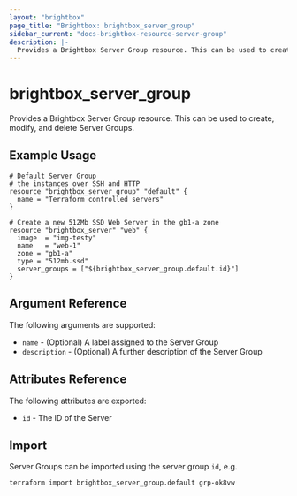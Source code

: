 ```yaml
---
layout: "brightbox"
page_title: "Brightbox: brightbox_server_group"
sidebar_current: "docs-brightbox-resource-server-group"
description: |-
  Provides a Brightbox Server Group resource. This can be used to create, modify, and delete Server Groups.
---
```


# brightbox\_server\_group

Provides a Brightbox Server Group resource. This can be used to create,
modify, and delete Server Groups.

## Example Usage

```hcl
# Default Server Group
# the instances over SSH and HTTP
resource "brightbox_server_group" "default" {
  name = "Terraform controlled servers"
}

# Create a new 512Mb SSD Web Server in the gb1-a zone
resource "brightbox_server" "web" {
  image  = "img-testy"
  name   = "web-1"
  zone = "gb1-a"
  type = "512mb.ssd"
  server_groups = ["${brightbox_server_group.default.id}"]
}
```

## Argument Reference

The following arguments are supported:

* `name` - (Optional) A label assigned to the Server Group
* `description` - (Optional) A further description of the Server Group

## Attributes Reference

The following attributes are exported:

* `id` - The ID of the Server

## Import

Server Groups can be imported using the server group `id`, e.g.

```
terraform import brightbox_server_group.default grp-ok8vw
```
